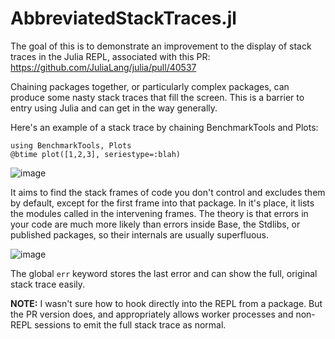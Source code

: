 # AbbreviatedStackTraces.jl

The goal of this is to demonstrate an improvement to the display of stack traces in the Julia REPL, associated with this PR: https://github.com/JuliaLang/julia/pull/40537

Chaining packages together, or particularly complex packages, can produce some nasty stack traces that fill the screen. This is a barrier to entry using Julia and can get in the way generally.

Here's an example of a stack trace by chaining BenchmarkTools and Plots:

```
using BenchmarkTools, Plots
@btime plot([1,2,3], seriestype=:blah)
```
![image](https://user-images.githubusercontent.com/1438610/115907559-0c36b300-a437-11eb-87c3-ba314ab6db72.png)

It aims to find the stack frames of code you don't control and excludes them by default, except for the first frame into that package. In it's place, it lists the modules called in the intervening frames. The theory is that errors in your code are much more likely than errors inside Base, the Stdlibs, or published packages, so their internals are usually superfluous.

![image](https://user-images.githubusercontent.com/1438610/115908246-ec53bf00-a437-11eb-9e99-b71d8b792270.png)

The global `err` keyword stores the last error and can show the full, original stack trace easily.

**NOTE:** I wasn't sure how to hook directly into the REPL from a package. But the PR version does, and appropriately allows worker processes and non-REPL sessions to emit the full stack trace as normal.

